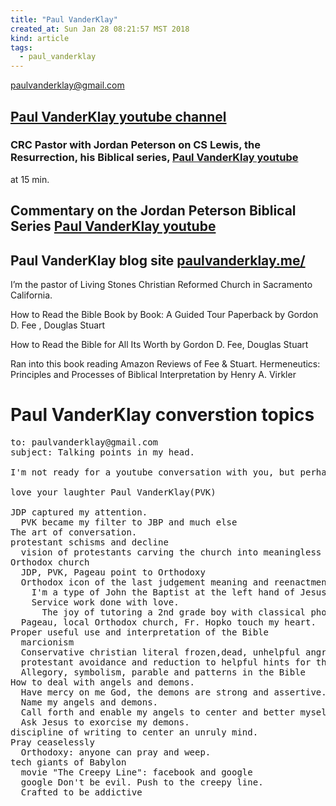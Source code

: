 ```yaml
---
title: "Paul VanderKlay"
created_at: Sun Jan 28 08:21:57 MST 2018
kind: article
tags:
  - paul_vanderklay
---
```

 	
paulvanderklay@gmail.com 

<h2>
  <a href="https://www.youtube.com/user/paulvanderklay" target="_blank">Paul VanderKlay youtube channel</a>
</h2>

<h3>
  CRC Pastor with Jordan Peterson on CS Lewis, the Resurrection, his Biblical series,
  <a href="https://www.youtube.com/watch?v=aUGGrZUFMg4" target="_blank">Paul VanderKlay youtube</a>
</h3>

at 15 min.

<h2>
  Commentary on the Jordan Peterson Biblical Series
  <a href="https://www.youtube.com/watch?v=LZiVwwUdCjc&list=PLYSXopxC8Z9sUfuJWJWIq2PN3_a0nvIAn" target="_blank">Paul VanderKlay youtube</a>
</h2>

<h2>
  Paul VanderKlay blog site
  <a href="https://paulvanderklay.me/" target="_blank">paulvanderklay.me/</a>
</h2>

I’m the pastor of Living Stones Christian Reformed Church in Sacramento California.


How to Read the Bible Book by Book: A Guided Tour Paperback by Gordon D. Fee , Douglas Stuart

How to Read the Bible for All Its Worth by Gordon D. Fee, Douglas Stuart

Ran into this book reading Amazon Reviews of Fee & Stuart.
Hermeneutics: Principles and Processes of Biblical Interpretation by Henry A. Virkler

<h1>Paul VanderKlay converstion topics</h1>

<pre>
to: paulvanderklay@gmail.com 
subject: Talking points in my head.

I'm not ready for a youtube conversation with you, but perhaps some talking points in an email.

love your laughter Paul VanderKlay(PVK)

JDP captured my attention.
  PVK became my filter to JBP and much else
The art of conversation.
protestant schisms and decline
  vision of protestants carving the church into meaningless splinters
Orthodox church
  JDP, PVK, Pageau point to Orthodoxy
  Orthodox icon of the last judgement meaning and reenactment.
    I'm a type of John the Baptist at the left hand of Jesus with the goats.
    Service work done with love.
      The joy of tutoring a 2nd grade boy with classical phonics.
  Pageau, local Orthodox church, Fr. Hopko touch my heart.
Proper useful use and interpretation of the Bible
  marcionism
  Conservative christian literal frozen,dead, unhelpful angry
  protestant avoidance and reduction to helpful hints for the week
  Allegory, symbolism, parable and patterns in the Bible
How to deal with angels and demons.
  Have mercy on me God, the demons are strong and assertive.
  Name my angels and demons.
  Call forth and enable my angels to center and better myself.
  Ask Jesus to exorcise my demons.
discipline of writing to center an unruly mind.
Pray ceaselessly
  Orthodoxy: anyone can pray and weep.
tech giants of Babylon
  movie "The Creepy Line": facebook and google
  google Don't be evil. Push to the creepy line.
  Crafted to be addictive
</pre>

<!--
html boilerplate
<a href="" target="_blank"></a>
<a name=""></a>
<img src="" width="400px">
<ul>
  <li></li>
</ul>
<pre>
</pre>
<p style="margin-bottom: 2em;"></p>
<hr style="border: 0; height: 3px; background: #333; background-image: linear-gradient(to right, #ccc, #333, #ccc);">
<pre><code>
</code></pre>
<math xmlns='http://www.w3.org/1998/Math/MathML' display='block'>
</math>
-->

